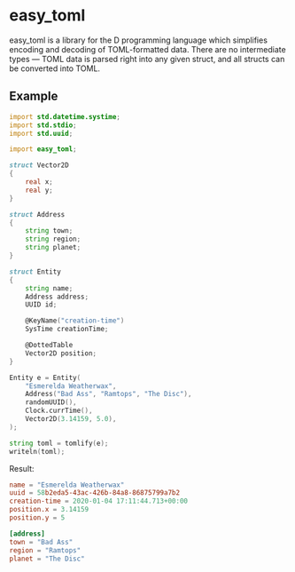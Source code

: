# easy_toml

easy_toml is a library for the D programming language which simplifies encoding and decoding of TOML-formatted data. There are no intermediate types — TOML data is parsed right into any given struct, and all structs can be converted into TOML.

## Example

```d
import std.datetime.systime;
import std.stdio;
import std.uuid;

import easy_toml;

struct Vector2D
{
    real x;
    real y;
}

struct Address
{
    string town;
    string region;
    string planet;
}

struct Entity
{
    string name;
    Address address;
    UUID id;

    @KeyName("creation-time")
    SysTime creationTime;

    @DottedTable
    Vector2D position;
}

Entity e = Entity(
    "Esmerelda Weatherwax",
    Address("Bad Ass", "Ramtops", "The Disc"),
    randomUUID(),
    Clock.currTime(),
    Vector2D(3.14159, 5.0),
);

string toml = tomlify(e);
writeln(toml);
```

Result:

```toml
name = "Esmerelda Weatherwax"
uuid = 58b2eda5-43ac-426b-84a8-86875799a7b2
creation-time = 2020-01-04 17:11:44.713+00:00
position.x = 3.14159
position.y = 5

[address]
town = "Bad Ass"
region = "Ramtops"
planet = "The Disc"
```
